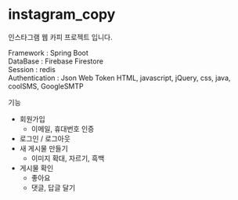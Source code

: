 # instagram_copy
인스타그램 웹 카피 프로젝트 입니다.

Framework : Spring Boot   
DataBase : Firebase Firestore   
Session : redis   
Authentication : Json Web Token
HTML, javascript, jQuery, css, java, coolSMS, GoogleSMTP


기능
+ 회원가입
  + 이메일, 휴대번호 인증
+ 로그인 / 로그아웃  
+ 새 게시물 만들기
  + 이미지 확대, 자르기, 흑백
+ 게시물 확인
  + 좋아요
  + 댓글, 답글 달기 
